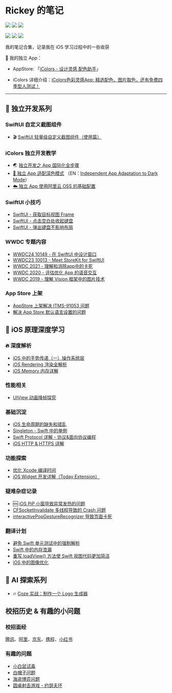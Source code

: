# Rickey 的笔记

<p>
<a href="https://mp.weixin.qq.com/mp/appmsgalbum?action=getalbum&__biz=MzA5MTM1NTc2Ng==&scene=1&album_id=1406482220017369090&count=3#wechat_redirect"><img src="https://img.shields.io/badge/公众号-小吉的博客-green"></a>
<a href="https://juejin.im/user/59c0ede76fb9a00a3d134e0b/posts"><img src="https://img.shields.io/badge/掘金-RickeyBoy-green"></a>
<a href="https://xiaozhuanlan.com/u/rickeyboy"><img src="https://img.shields.io/badge/小专栏-RickeyBoy-green"></a>
</p>

<p> 
<img src="https://img.shields.io/badge/platform-iOS-ff69b4.svg">
<img src="https://img.shields.io/badge/language-Swift-orange.svg">
<img src="https://img.shields.io/badge/language-Objective--C-blue.svg">
</p>
我的笔记合集，记录我在 iOS 学习过程中的一些收获



🥰 我的独立 App：

- AppStore: 「[iColors - 设计灵感 配色助手](https://link.juejin.cn/?target=https%3A%2F%2Fapps.apple.com%2Fapp%2Fid6448422065)」

- iColors 详细介绍：[iColors色彩灵感App: 精选配色，图片取色，还有免费四季型人测试！ ](https://www.douban.com/group/topic/302111433/)

-------



##  独立开发系列

### SwiftUI 自定义截图组件

- 🎬 [SwiftUI 轻量级自定义截图组件（使用篇）](https://github.com/RickeyBoy/Rickey-iOS-Notes/blob/master/Notes/SwiftUI/SwiftUI%20%E8%BD%BB%E9%87%8F%E7%BA%A7%E8%87%AA%E5%AE%9A%E4%B9%89%E6%88%AA%E5%9B%BE%E7%BB%84%E4%BB%B6.md)

### iColors 独立开发教学

- 🌏 [独立开发之 App 国际化全步骤](https://github.com/RickeyBoy/Rickey-iOS-Notes/blob/master/Notes/iColorsDevelopment/App%20%E5%9B%BD%E9%99%85%E5%8C%96%E5%85%A8%E6%AD%A5%E9%AA%A4.md)
- [🎨 独立 App 适配深色模式](https://github.com/RickeyBoy/Rickey-iOS-Notes/blob/master/Notes/iColorsDevelopment/%E7%8B%AC%E7%AB%8B%20App%20%E9%80%82%E9%85%8D%E6%B7%B1%E8%89%B2%E6%A8%A1%E5%BC%8F%E9%80%82%E9%85%8D.md) （EN：[Independent App Adaptation to Dark Mode](https://github.com/RickeyBoy/Rickey-iOS-Notes/blob/master/Notes/iColorsDevelopment/Independent%20App%20Adaptation%20to%20Dark%20Mode.md)）
- [☁️ 独立 App 使用阿里云 OSS 的基础配置](https://github.com/RickeyBoy/Rickey-iOS-Notes/blob/master/Notes/iColorsDevelopment/独立%20App%20使用阿里云%20OSS%20的基础配置.md)

### SwiftUI 小技巧

- [SwiftUI - 获取目标视图 Frame](https://github.com/RickeyBoy/Rickey-iOS-Notes/blob/master/Notes/SwiftUI/SwiftUI%20-%20%E8%8E%B7%E5%8F%96%E7%9B%AE%E6%A0%87%E8%A7%86%E5%9B%BE%20Frame.md)
- [SwiftUI - 点击空白处收起键盘](https://github.com/RickeyBoy/Rickey-iOS-Notes/blob/master/Notes/SwiftUI/SwiftUI%20%E7%82%B9%E5%87%BB%E7%A9%BA%E7%99%BD%E5%A4%84%E6%94%B6%E8%B5%B7%E9%94%AE%E7%9B%98.md)
- [SwiftUI - 弹出键盘不影响布局](https://github.com/RickeyBoy/Rickey-iOS-Notes/blob/master/Notes/SwiftUI/SwiftUI%20弹出键盘不影响布局.md)

### WWDC 专题内容

- [WWDC24 10149 - 在 SwiftUI 中设计窗口](https://github.com/RickeyBoy/Rickey-iOS-Notes/blob/master/Notes/Translation/WWDC24%2010149%20-%20在%20SwiftUI%20中设计窗口.md)
- [WWDC23 10013 - Meet StoreKit for SwiftUI](https://xiaozhuanlan.com/topic/0579631284)
- [WWDC 2021 - 理解和消除app中的卡死](https://github.com/RickeyBoy/Rickey-iOS-Notes/blob/master/Notes/Translation/WWDC2021理解和消除app中的卡死.md)
- [WWDC 2020 - 评估优化 App 的语音交互](https://xiaozhuanlan.com/topic/4759630281)
- [WWDC 2019 - 理解 Vision 框架中的图片技术](https://github.com/RickeyBoy/Rickey-iOS-Notes/blob/master/%E7%AC%94%E8%AE%B0/%E7%90%86%E8%A7%A3%20Vision%20%E6%A1%86%E6%9E%B6%E4%B8%AD%E7%9A%84%E5%9B%BE%E7%89%87%E6%8A%80%E6%9C%AF.md)

### App Store 上架

- [AppStore 上架解决 ITMS-91053 问题](https://github.com/RickeyBoy/Rickey-iOS-Notes/blob/master/Notes/AppStore/AppStore%20上架解决%20ITMS-91053%20问题.md)
- [解决 App Store 默认语言设置的问题](https://github.com/RickeyBoy/Rickey-iOS-Notes/blob/master/Notes/AppStore/%E8%A7%A3%E5%86%B3%20App%20Store%20%E9%BB%98%E8%AE%A4%E8%AF%AD%E8%A8%80%E8%AE%BE%E7%BD%AE%E7%9A%84%E9%97%AE%E9%A2%98.md)



## 📱 iOS 原理深度学习

### 🔥 深度解析

- [iOS 中的手势传递（一）操作系统层](https://github.com/RickeyBoy/Rickey-iOS-Notes/blob/master/Notes/Fundamental/iOSGestures.md)
- [iOS Rendering 渲染全解析](https://github.com/RickeyBoy/Rickey-iOS-Notes/blob/master/笔记/iOS%20Rendering.md)
- [iOS Memory 内存详解](https://github.com/RickeyBoy/Rickey-iOS-Notes/blob/master/笔记/iOS%20Memory.md)

### 性能相关

- [UIView 动画降帧探究](https://github.com/RickeyBoy/Rickey-iOS-Notes/blob/master/Notes/Techniques/UIViewPreferredFPS.md)

### 基础沉淀

- [iOS 生命周期的缺失和错乱](https://github.com/RickeyBoy/Rickey-iOS-Notes/blob/master/笔记/iOS%20生命周期的缺失和错乱.md)
- [Singleton - Swift 中的单例](https://github.com/RickeyBoy/Rickey-iOS-Notes/blob/master/%E7%AC%94%E8%AE%B0/Singleton%20-%20Swift%20%E4%B8%AD%E7%9A%84%E5%8D%95%E4%BE%8B.md)
- [Swift Protocol 详解 - 协议&面向协议编程](https://github.com/RickeyBoy/Rickey-iOS-Notes/blob/master/%E7%AC%94%E8%AE%B0/Swift%20Protocol%20%E8%AF%A6%E8%A7%A3%20-%20%E5%8D%8F%E8%AE%AE%26%E9%9D%A2%E5%90%91%E5%8D%8F%E8%AE%AE%E7%BC%96%E7%A8%8B.md)
- [iOS HTTP & HTTPS 详解](https://github.com/RickeyBoy/Rickey-iOS-Notes/blob/master/%E7%AC%94%E8%AE%B0/iOS%20HTTP%20%26%20HTTPS%20%E8%AF%A6%E8%A7%A3.md)

### 功能探索

- [优化 Xcode 编译时间](https://github.com/RickeyBoy/Rickey-iOS-Notes/blob/master/%E7%AC%94%E8%AE%B0/%E4%BC%98%E5%8C%96%20Xcode%20%E7%BC%96%E8%AF%91%E6%95%88%E7%8E%87.md)
- [iOS Widget 开发详解（Today Extension）](https://github.com/RickeyBoy/Rickey-iOS-Notes/blob/master/笔记/iOS%20Widget%20开发详解（Today%20Extension）.md)

### 疑难杂症记录

- 🆕 [iOS PiP 小窗导致异常发热的问题](https://github.com/RickeyBoy/Rickey-iOS-Notes/blob/master/Notes/Bugfix/iOS%20PiP%20小窗导致异常发热的问题.md)
- [CFSocketInvalidate 多线程导致的 Crash 问题](https://github.com/RickeyBoy/Rickey-iOS-Notes/blob/master/Notes/Bugfix/CFSocketInvalidate%20%E5%A4%9A%E7%BA%BF%E7%A8%8B%E5%AF%BC%E8%87%B4%E7%9A%84%20Crash%20%E9%97%AE%E9%A2%98.md)
- [interactivePopGestureRecognizer 导致页面卡死](https://github.com/RickeyBoy/Rickey-iOS-Notes/blob/master/笔记/interactivePopGestureRecognizer%20导致页面卡死.md)

### 翻译计划

- [避免 Swift 单元测试中的强制解析](https://github.com/RickeyBoy/Rickey-iOS-Notes/blob/master/Notes/Translation/%5B译%5D%20避免%20Swift%20单元测试中的强制解析.md)
- [Swift 中的内存泄漏](https://github.com/RickeyBoy/Rickey-iOS-Notes/blob/master/Notes/Translation/%5B译%5D%20Swift%20中的内存泄漏.md)
- [重写 loadView() 方法使 Swift 视图代码更加简洁](https://github.com/RickeyBoy/Rickey-iOS-Notes/blob/master/Notes/Translation/%5B译%5D%20重写%20loadView()%20方法使%20Swift%20视图代码更加简洁.md)
- [iOS 中的图像优化](https://github.com/RickeyBoy/Rickey-iOS-Notes/blob/master/Notes/Translation/%5B译%5D%20iOS%20中的图像优化.md)



## 🤖 AI 探索系列

- 🔥 [Coze 实战：制作一个 Logo 生成器](https://github.com/RickeyBoy/Rickey-iOS-Notes/blob/master/Notes/AI/Coze%20实战：制作一个%20Logo%20生成器.md)



## 校招历史 & 有趣的小问题

### 校招面经

[腾讯](https://github.com/RickeyBoy/Rickey-iOS-Notes/blob/master/Notes/Interviews/腾讯面试题.md)、[阿里](https://github.com/RickeyBoy/Rickey-iOS-Notes/blob/master/Notes/Interviews/阿里巴巴面试题.md)、[京东](https://github.com/RickeyBoy/Rickey-iOS-Notes/blob/master/Notes/Interviews/京东面试题.md)、[携程](https://github.com/RickeyBoy/Rickey-iOS-Notes/blob/master/Notes/Interviews/携程面试题.md)、[小红书](https://github.com/RickeyBoy/Rickey-iOS-Notes/blob/master/Notes/Interviews/小红书面试题.md)

### 有趣的问题

- [小白鼠试毒](https://github.com/RickeyBoy/Rickey-iOS-Notes/blob/master/Notes/Games/小白鼠试毒%20PDF%20版.pdf)
- [白帽子问题](https://github.com/RickeyBoy/Rickey-iOS-Notes/blob/master/Notes/Games/白帽子问题.md)
- [海盗博弈问题](https://github.com/RickeyBoy/Rickey-iOS-Notes/blob/master/Notes/Games/海盗博弈问题.md)
- [圆桌射击游戏 - 约瑟夫环](https://github.com/RickeyBoy/Rickey-iOS-Notes/blob/master/Notes/Games/圆桌射击游戏%20PDF%20版.pdf)
